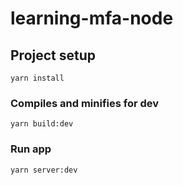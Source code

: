 # learning-mfa-node

## Project setup
```
yarn install
```

### Compiles and minifies for dev
```
yarn build:dev
```

### Run app
```
yarn server:dev
```